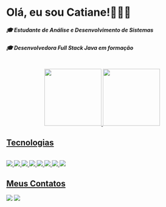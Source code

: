 # Olá, eu sou Catiane!🧍🏽‍♀
 


##### 🎓 Estudante de Análise e Desenvolvimento de Sistemas
##### 🎓 Desenvolvedora Full Stack Java em formação

<br>
<div align="center">
<a href="https://github.com/CatianeNascimento">
<img height="150em" src="https://github-readme-stats.vercel.app/api?username=CatianeNascimento&show_icons=true&theme=onedark&include_all_commits=true&count_private=true"/>
<img height="150em" src="https://github-readme-stats.vercel.app/api/top-langs/?username=CatianeNascimento&layout=compact&langs_count=7&theme=onedark"/>
</div>
 
## Tecnologias
<div style="display: inline_block"><br>
 <img src="https://img.shields.io/badge/Java-ED8B00?style=for-the-badge&logo=java&logoColor=white" />
 <img src="https://img.shields.io/badge/Spring-6DB33F?style=for-the-badge&logo=spring&logoColor=white" />
  <img src="https://img.shields.io/badge/MySQL-00000F?style=for-the-badge&logo=mysql&logoColor=white" />
 <img src="https://img.shields.io/badge/HTML5-E34F26?style=for-the-badge&logo=html5&logoColor=white" />
 <img src="https://img.shields.io/badge/CSS3-1572B6?style=for-the-badge&logo=css3&logoColor=white" />
 <img src="https://img.shields.io/badge/JavaScript-F7DF1E?style=for-the-badge&logo=javascript&logoColor=black" />
 <img src="https://img.shields.io/badge/React-20232A?style=for-the-badge&logo=react&logoColor=61DAFB" />
 <img src="https://img.shields.io/badge/Git-E34F26?style=for-the-badge&logo=git&logoColor=white" />

</div>
  
##

## Meus Contatos
<div>
 <a href = "mailto:csnascimento07@gmail.com" target="_blank"><img src="https://img.shields.io/badge/Gmail-D14836?style=for-the-badge&logo=gmail&logoColor=white"></a>
 <a href="https://www.linkedin.com/in/catnasc/" target="_blank"><img src="https://img.shields.io/badge/LinkedIn-0077B5?style=for-the-badge&logo=linkedin&logoColor=white"></a>
                  
            
                    


